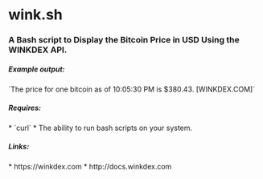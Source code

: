 # wink.sh
<h3>A Bash script to Display the Bitcoin Price in USD Using the WINKDEX API.</h3>
<h5>Example output:</h5>
`The price for one bitcoin as of 10:05:30 PM is $380.43. [WINKDEX.COM]`
<h5>Requires:</h5>
* `curl`
* The ability to run bash scripts on your system.
<br>
<h5>Links:</h5>
* https://winkdex.com
* http://docs.winkdex.com
